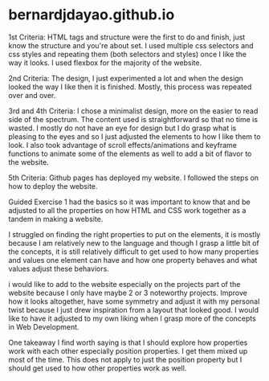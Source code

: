 # bernardjdayao.github.io
1st Criteria:
HTML tags and structure were the first to do and finish, just know the structure and you're about set. I used multiple css selectors and css styles and repeating them (both selectors and styles) once I like the way it looks. I used flexbox for the majority of the website. <br>

2nd Criteria:
The design, I just experimented a lot and when the design looked the way I like then it is finished. Mostly, this process was repeated over and over.<br>

3rd and 4th Criteria:
I chose a minimalist design, more on the easier to read side of the spectrum. The content used is straightforward so that no time is wasted. I mostly do not have an eye for design but I do grasp what is pleasing to the eyes and so I just adjusted the elements to how I like them to look. I also took advantage of scroll effects/animations and keyframe functions to animate some of the elements as well to add a bit of flavor to the website.<br>

5th Criteria:
Github pages has deployed my website. I followed the steps on how to deploy the website.<br>

Guided Exercise 1 had the basics so it was important to know that and be adjusted to all the properties on how HTML and CSS work together as a tandem in making a website.<br>

I struggled on finding the right properties to put on the elements, it is mostly because I am relatively new to the language and though I grasp a little bit of the concepts, it is still relatively difficult to get used to how many properties and values one element can have and how one property behaves and what values adjust these behaviors.<br>

i would like to add to the website especially on the projects part of the website because I only have maybe 2 or 3 noteworthy projects. Improve how it looks altogether, have some symmetry and adjust it with my personal twist because I just drew inspiration from a layout that looked good. I would like to have it adjusted to my own liking when I grasp more of the concepts in Web Development. <br>

One takeaway I find worth saying is that I should explore how properties work with each other especially position properties. I get them mixed up most of the time. This does not apply to just the position property but I should get used to how other properties work as well.